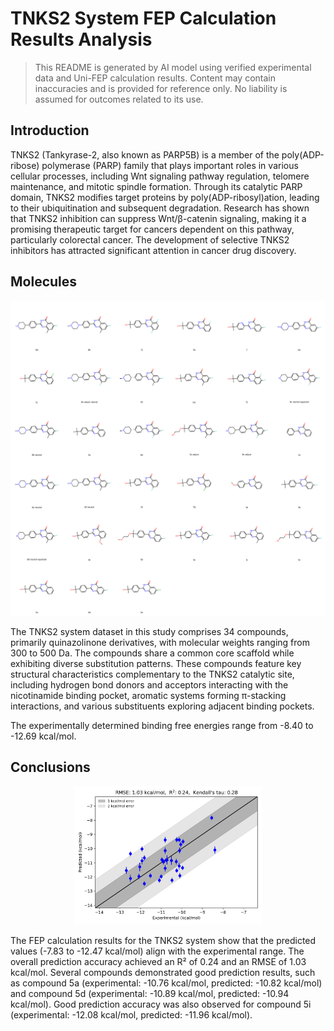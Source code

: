 # TNKS2 System FEP Calculation Results Analysis

> This README is generated by AI model using verified experimental data and Uni-FEP calculation results. Content may contain inaccuracies and is provided for reference only. No liability is assumed for outcomes related to its use.

## Introduction

TNKS2 (Tankyrase-2, also known as PARP5B) is a member of the poly(ADP-ribose) polymerase (PARP) family that plays important roles in various cellular processes, including Wnt signaling pathway regulation, telomere maintenance, and mitotic spindle formation. Through its catalytic PARP domain, TNKS2 modifies target proteins by poly(ADP-ribosyl)ation, leading to their ubiquitination and subsequent degradation. Research has shown that TNKS2 inhibition can suppress Wnt/β-catenin signaling, making it a promising therapeutic target for cancers dependent on this pathway, particularly colorectal cancer. The development of selective TNKS2 inhibitors has attracted significant attention in cancer drug discovery.

## Molecules

![Molecular structures of representative compounds](mol_grid.png)

The TNKS2 system dataset in this study comprises 34 compounds, primarily quinazolinone derivatives, with molecular weights ranging from 300 to 500 Da. The compounds share a common core scaffold while exhibiting diverse substitution patterns. These compounds feature key structural characteristics complementary to the TNKS2 catalytic site, including hydrogen bond donors and acceptors interacting with the nicotinamide binding pocket, aromatic systems forming π-stacking interactions, and various substituents exploring adjacent binding pockets.

The experimentally determined binding free energies range from -8.40 to -12.69 kcal/mol.

## Conclusions

<p align="center"><img src="result_dG.png" width="300"></p>

The FEP calculation results for the TNKS2 system show that the predicted values (-7.83 to -12.47 kcal/mol) align with the experimental range. The overall prediction accuracy achieved an R² of 0.24 and an RMSE of 1.03 kcal/mol. Several compounds demonstrated good prediction results, such as compound 5a (experimental: -10.76 kcal/mol, predicted: -10.82 kcal/mol) and compound 5d (experimental: -10.89 kcal/mol, predicted: -10.94 kcal/mol). Good prediction accuracy was also observed for compound 5i (experimental: -12.08 kcal/mol, predicted: -11.96 kcal/mol). 
